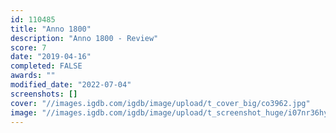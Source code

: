 ```yaml
---
id: 110485
title: "Anno 1800"
description: "Anno 1800 - Review"
score: 7
date: "2019-04-16"
completed: FALSE
awards: ""
modified_date: "2022-07-04"
screenshots: []
cover: "//images.igdb.com/igdb/image/upload/t_cover_big/co3962.jpg"
image: "//images.igdb.com/igdb/image/upload/t_screenshot_huge/i07nr36hygthpoegp9nw.jpg"
---
```

